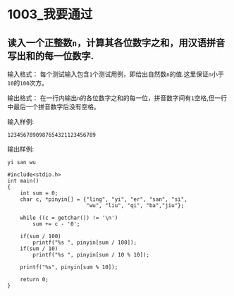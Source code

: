 
# 1003_我要通过
读入一个正整数`n`，计算其各位数字之和，用汉语拼音写出和的每一位数字.
------
输入格式：
每个测试输入包含`1`个测试用例，即给出自然数`n`的值.这里保证`n`小于`10`的`100`次方。

输出格式：
在一行内输出`n`的各位数字之和的每一位，拼音数字间有`1`空格,但一行中最后一个拼音数字后没有空格。


输入样例:

`1234567890987654321123456789`

输出样例:

`yi san wu`


```
#include<stdio.h>
int main()
{
	int sum = 0;
	char c, *pinyin[] = {"ling", "yi", "er", "san", "si",
						 "wu", "liu", "qi", "ba","jiu"};
	
	while ((c = getchar()) != '\n')
		sum += c - '0';
		
	if(sum / 100)
		printf("%s ", pinyin[sum / 100]);
	if(sum / 10)
		printf("%s ", pinyin[sum / 10 % 10]);
	
	printf("%s", pinyin[sum % 10]);
	
	return 0;
}
```

